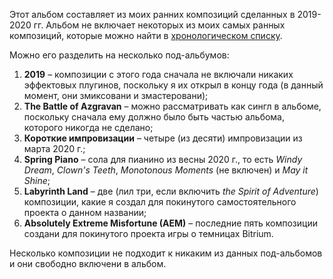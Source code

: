 <!-- <GnounLink :to="../music" class="z-40">{{ $t('other.backto') }}<span> {{ $t('other.other') }}</span></GnounLink> -->

Этот альбом составляет из моих ранних композиций сделанных в 2019-2020 гг. Альбом не включает некоторых из моих самых ранных композиций, которые можно найти в [хронологическом списку](../music).

Можно его разделить на несколько под-альбумов:
1. **2019** – композиции с этого года сначала не включали никаких эффектовых плугинов, поскольку я их открыл в концу года (в данный момент, они змиксовани и змастеровани);
2. **The Battle of Azgravan** – можно рассматривать как сингл в альбоме, поскольку сначала ему должно было быть частью альбома, которого никогда не сделано;
3. **Короткие импровизации** – четыре (из десяти) импровизации из марта 2020 г.;
4. **Spring Piano** – сола для пианино из весны 2020 г., то есть *Windy Dream*, *Clown's Teeth*, *Monotonous Moments* (не включен) и *May it Shine*;
5. **Labyrinth Land** – две (лил три, если включить *the Spirit of Adventure*) композиции, какие я создал для покинутого самостоятельного проекта о данном названии;
6. **Absolutely Extreme Misfortune (AEM)** – последние пять композиции создани для покинутого проекта игры о темницах Bitrium.

Несколько композиции не подходит к никаким из данных под-альбомов и они свободно включени в альбом.
